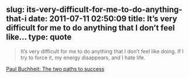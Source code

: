 slug: its-very-difficult-for-me-to-do-anything-that-i
date: 2011-07-11 02:50:09
title: It’s very difficult for me to do anything that I don’t feel like...
type: quote
---

> It’s very difficult for me to do anything that I don’t feel like doing. If I try to force it, my energy disappears, and I hate life.

[Paul Buchheit: The two paths to success](http://paulbuchheit.blogspot.com/2011/02/two-paths-to-success.html)
